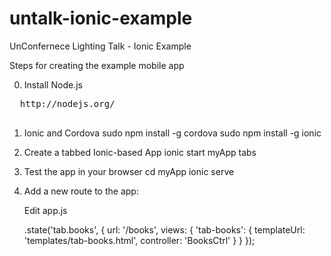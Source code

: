 untalk-ionic-example
====================

UnConfernece Lighting Talk - Ionic Example

Steps for creating the example mobile app

0. Install Node.js
  <pre>
  http://nodejs.org/
  </pre>

1. Ionic and Cordova
  sudo npm install -g cordova
  sudo npm install -g ionic

2. Create a tabbed Ionic-based App
  ionic start myApp tabs

3. Test the app in your browser
  cd myApp
  ionic serve

4. Add a new route to the app:

    Edit app.js

    .state('tab.books', {
      url: '/books',
      views: {
        'tab-books': {
          templateUrl: 'templates/tab-books.html',
          controller: 'BooksCtrl'
        }
      }
    });  

